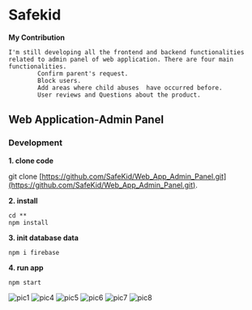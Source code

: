 # Safekid 

**My Contribution**
```
I'm still developing all the frontend and backend functionalities related to admin panel of web application. There are four main functionalities.
		Confirm parent's request.
		Block users.
		Add areas where child abuses  have occurred before.
		User reviews and Questions about the product.
```

## Web Application-Admin Panel

### Development

**1. clone code**

git clone [https://github.com/SafeKid/Web_App_Admin_Panel.git](https://github.com/SafeKid/Web_App_Admin_Panel.git).


**2. install**
```
cd **
npm install
```

**3. init database data**
```
npm i firebase
```

**4. run app**
```
npm start
```

![pic1](https://user-images.githubusercontent.com/54970999/89748629-bb1da380-dae1-11ea-97c1-89800899087c.PNG)
![pic4](https://user-images.githubusercontent.com/54970999/89724448-adecb000-da20-11ea-8790-3313d8c0e6aa.PNG)
![pic5](https://user-images.githubusercontent.com/54970999/89724453-b0e7a080-da20-11ea-9819-863be5a8a9b8.PNG)
![pic6](https://user-images.githubusercontent.com/54970999/89724467-0328c180-da21-11ea-8dde-caed3bbc313f.PNG)
![pic7](https://user-images.githubusercontent.com/54970999/89724454-b349fa80-da20-11ea-827f-fe62c53adc40.PNG)
![pic8](https://user-images.githubusercontent.com/54970999/89724457-b6dd8180-da20-11ea-8669-23a77fee542d.PNG)
